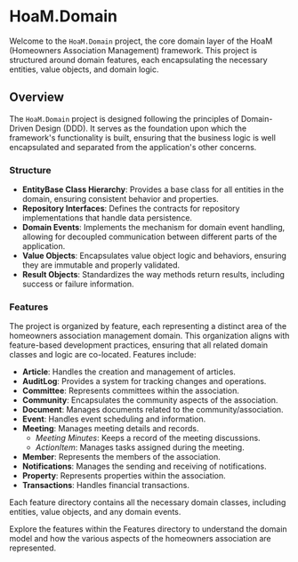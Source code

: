 # HoaM.Domain

Welcome to the `HoaM.Domain` project, the core domain layer of the HoaM (Homeowners Association Management) framework. This project is structured around domain features, each encapsulating the necessary entities, value objects, and domain logic.

## Overview

The `HoaM.Domain` project is designed following the principles of Domain-Driven Design (DDD). It serves as the foundation upon which the framework's functionality is built, ensuring that the business logic is well encapsulated and separated from the application's other concerns.

### Structure

- **EntityBase Class Hierarchy**: Provides a base class for all entities in the domain, ensuring consistent behavior and properties.
- **Repository Interfaces**: Defines the contracts for repository implementations that handle data persistence.
- **Domain Events**: Implements the mechanism for domain event handling, allowing for decoupled communication between different parts of the application.
- **Value Objects**: Encapsulates value object logic and behaviors, ensuring they are immutable and properly validated.
- **Result Objects**: Standardizes the way methods return results, including success or failure information.

### Features
The project is organized by feature, each representing a distinct area of the homeowners association management domain. This organization aligns with feature-based development practices, ensuring that all related domain classes and logic are co-located.
Features include:

- **Article**: Handles the creation and management of articles.
- **AuditLog**: Provides a system for tracking changes and operations.
- **Committee**: Represents committees within the association.
- **Community**: Encapsulates the community aspects of the association.
- **Document**: Manages documents related to the community/association.
- **Event**: Handles event scheduling and information.
- **Meeting**: Manages meeting details and records.  
    - *Meeting Minutes*: Keeps a record of the meeting discussions.  
    - *ActionItem*: Manages tasks assigned during the meeting.
- **Member**: Represents the members of the association.
- **Notifications**: Manages the sending and receiving of notifications.
- **Property**: Represents properties within the association.
- **Transactions**: Handles financial transactions.

Each feature directory contains all the necessary domain classes, including entities, value objects, and any domain events.  

Explore the features within the Features directory to understand the domain model and how the various aspects of the homeowners association are represented.
